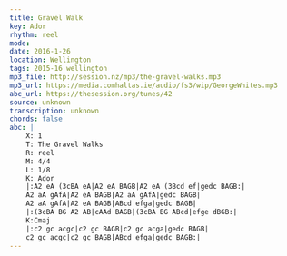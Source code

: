 ```yaml
---
title: Gravel Walk
key: Ador
rhythm: reel
mode: 
date: 2016-1-26
location: Wellington
tags: 2015-16 wellington
mp3_file: http://session.nz/mp3/the-gravel-walks.mp3
mp3_url: https://media.comhaltas.ie/audio/fs3/wip/GeorgeWhites.mp3
abc_url: https://thesession.org/tunes/42
source: unknown
transcription: unknown
chords: false
abc: |
    X: 1
    T: The Gravel Walks
    R: reel
    M: 4/4
    L: 1/8
    K: Ador
    |:A2 eA (3cBA eA|A2 eA BAGB|A2 eA (3Bcd ef|gedc BAGB:|
    A2 aA gAfA|A2 eA BAGB|A2 aA gAfA|gedc BAGB|
    A2 aA gAfA|A2 eA BAGB|ABcd efga|gedc BAGB|
    |:(3cBA BG A2 AB|cAAd BAGB|(3cBA BG ABcd|efge dBGB:|
    K:Cmaj
    |:c2 gc acgc|c2 gc BAGB|c2 gc acga|gedc BAGB|
    c2 gc acgc|c2 gc BAGB|ABcd efga|gedc BAGB:|
---
```


